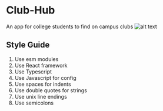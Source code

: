 # Club-Hub
An app  for college students to find on campus clubs
![alt text](https://github.com/JayantDevkar/Club-Hub/blob/master/ClubHub%20Structure.png)
## Style Guide
1. Use esm modules
2. Use React framework
3. Use Typescript
4. Use Javascript for config
5. Use spaces for indents
6. Use double quotes for strings
7. Use unix line endings 
8. Use semicolons

